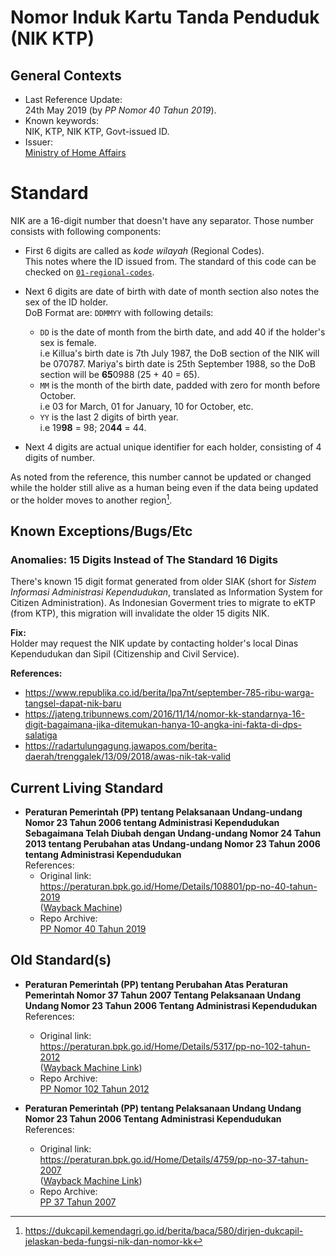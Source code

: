 # Nomor Induk Kartu Tanda Penduduk (NIK KTP)

## General Contexts
- Last Reference Update: \
  24th May 2019 (by *PP Nomor 40 Tahun 2019*).
- Known keywords: \
  NIK, KTP, NIK KTP, Govt-issued ID.
- Issuer: \
  [Ministry of Home Affairs](http://www.kemendagri.go.id/)

# Standard

NIK are a 16-digit number that doesn't have any separator. Those number consists
with following components:

- First 6 digits are called as *kode wilayah* (Regional Codes). \
  This notes where the ID issued from. The standard of this code can be checked on
  [`01-regional-codes`](./../1-regional-codes/).

- Next 6 digits are date of birth with date of month section also notes the sex
  of the ID holder. \
  DoB Format are: `DDMMYY` with following details:
  - `DD` is the date of month from the birth date, and add 40 if the holder's sex is female. \
    i.e Killua's birth date is 7th July 1987, the DoB section of the NIK will
    be 070787. Mariya's birth date is 25th September 1988, so the DoB section
    will be **65**0988 (25 + 40 = 65).
  - `MM` is the month of the birth date, padded with zero for month before October. \
    i.e 03 for March, 01 for January, 10 for October, etc.
  - `YY` is the last 2 digits of birth year. \
    i.e 19**98** = 98; 20**44** = 44.

- Next 4 digits are actual unique identifier for each holder, consisting of 4
  digits of number.

As noted from the reference, this number cannot be updated or changed while the
holder still alive as a human being even if the data being updated or the holder
moves to another region[^1].

## Known Exceptions/Bugs/Etc

### Anomalies: 15 Digits Instead of The Standard 16 Digits
There's known 15 digit format generated from older SIAK (short for *Sistem
Informasi Administrasi Kependudukan*, translated as Information System for
Citizen Administration). As Indonesian Goverment tries to migrate to eKTP (from
KTP), this migration will invalidate the older 15 digits NIK.

**Fix:**\
Holder may request the NIK update by contacting holder's local Dinas Kependudukan dan
Sipil (Citizenship and Civil Service).


**References:**
- https://www.republika.co.id/berita/lpa7nt/september-785-ribu-warga-tangsel-dapat-nik-baru
- https://jateng.tribunnews.com/2016/11/14/nomor-kk-standarnya-16-digit-bagaimana-jika-ditemukan-hanya-10-angka-ini-fakta-di-dps-salatiga
- https://radartulungagung.jawapos.com/berita-daerah/trenggalek/13/09/2018/awas-nik-tak-valid


## Current Living Standard
- **Peraturan Pemerintah (PP) tentang Pelaksanaan Undang-undang Nomor 23 Tahun
  2006 tentang Administrasi Kependudukan Sebagaimana Telah Diubah dengan
  Undang-undang Nomor 24 Tahun 2013 tentang Perubahan atas Undang-undang Nomor
  23 Tahun 2006 tentang Administrasi Kependudukan** \
  References:
  - Original link: \
    https://peraturan.bpk.go.id/Home/Details/108801/pp-no-40-tahun-2019 \
    ([Wayback Machine](https://web.archive.org/web/2021*/https://peraturan.bpk.go.id/Home/Details/108801/pp-no-40-tahun-2019))
  - Repo Archive: \
    [PP Nomor 40 Tahun 2019](./archives/PP%20Nomor%2040%20Tahun%202019.pdf)

## Old Standard(s)
- **Peraturan Pemerintah (PP) tentang Perubahan Atas Peraturan Pemerintah Nomor 37
  Tahun 2007 Tentang Pelaksanaan Undang Undang Nomor 23 Tahun 2006 Tentang
  Administrasi Kependudukan** \
  References:
  - Original link: \
    https://peraturan.bpk.go.id/Home/Details/5317/pp-no-102-tahun-2012 \
    ([Wayback Machine
    Link](https://web.archive.org/web/*/https://peraturan.bpk.go.id/Home/Details/5317/pp-no-102-tahun-2012))
  - Repo Archive: \
    [PP Nomor 102 Tahun 2012](archives/PP%20Nomor%20102%20Tahun%202012.pdf)

- **Peraturan Pemerintah (PP) tentang Pelaksanaan Undang Undang Nomor 23 Tahun
  2006 Tentang Administrasi Kependudukan** \
  References:
  - Original link: \
    https://peraturan.bpk.go.id/Home/Details/4759/pp-no-37-tahun-2007 \
    ([Wayback Machine
    Link](https://web.archive.org/web/*/https://peraturan.bpk.go.id/Home/Details/4759/pp-no-37-tahun-2007))
  - Repo Archive: \
    [PP 37 Tahun 2007](archives/PP%2037%20Tahun%202007.pdf)


[^1]: https://dukcapil.kemendagri.go.id/berita/baca/580/dirjen-dukcapil-jelaskan-beda-fungsi-nik-dan-nomor-kk
